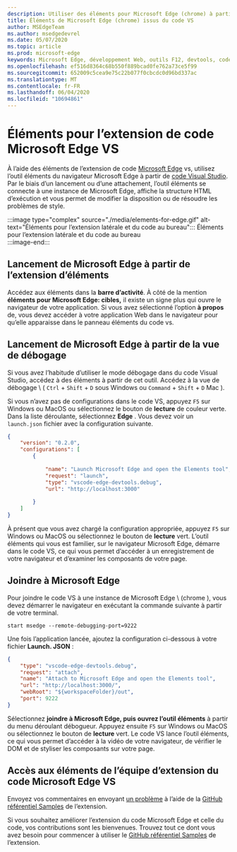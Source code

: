 ```yaml
---
description: Utiliser des éléments pour Microsoft Edge (chrome) à partir du code VS
title: Éléments de Microsoft Edge (chrome) issus du code VS
author: MSEdgeTeam
ms.author: msedgedevrel
ms.date: 05/07/2020
ms.topic: article
ms.prod: microsoft-edge
keywords: Microsoft Edge, développement Web, outils F12, devtools, code vs, code Visual Studio, éléments
ms.openlocfilehash: ef516d8364c68b550f889bcad0fe762a73ce5f99
ms.sourcegitcommit: 652009c5cea9e75c22b077f0cbcdc0d96bd337ac
ms.translationtype: MT
ms.contentlocale: fr-FR
ms.lasthandoff: 06/04/2020
ms.locfileid: "10694861"
---
```

# Éléments pour l’extension de code Microsoft Edge VS  

À l’aide des éléments de l’extension de code [Microsoft Edge][VisualstudioMarketplaceElementsMicrosoftEdgeChromium] vs, utilisez l’outil éléments du navigateur Microsoft Edge à partir de [code Visual Studio][VisualstudioCode].  Par le biais d’un lancement ou d’une attachement, l’outil éléments se connecte à une instance de Microsoft Edge, affiche la structure HTML d’exécution et vous permet de modifier la disposition ou de résoudre les problèmes de style.  

:::image type="complex" source="./media/elements-for-edge.gif" alt-text="Éléments pour l’extension latérale et du code au bureau":::
   Éléments pour l’extension latérale et du code au bureau  
:::image-end:::

<!--![Elements for Edge VS Code extension at work][ImageGifElementsEdge]  -->  

## Lancement de Microsoft Edge à partir de l’extension d’éléments  

Accédez aux éléments dans la **barre d’activité**.  À côté de la mention **éléments pour Microsoft Edge: cibles,** il existe un signe plus qui ouvre le navigateur de votre application.  Si vous avez sélectionné l’option **à propos** de, vous devez accéder à votre application Web dans le navigateur pour qu’elle apparaisse dans le panneau éléments du code vs.  

## Lancement de Microsoft Edge à partir de la vue de débogage  

Si vous avez l’habitude d’utiliser le mode débogage dans du code Visual Studio, accédez à des éléments à partir de cet outil.  Accédez à la vue de débogage \ ( `Ctrl` + `Shift` + `D` sous Windows ou `Command` + `Shift` + `D` Mac \).  

Si vous n’avez pas de configurations dans le code VS, appuyez `F5` sur Windows ou MacOS ou sélectionnez le bouton de **lecture** de couleur verte. Dans la liste déroulante, sélectionnez **Edge** . Vous devez voir un `launch.json` fichier avec la configuration suivante.  

```json
{
    "version": "0.2.0",
    "configurations": [
        {
            
            "name": "Launch Microsoft Edge and open the Elements tool",
            "request": "launch",
            "type": "vscode-edge-devtools.debug",
            "url": "http://localhost:3000"
        
        }
    ]
}
```  

À présent que vous avez chargé la configuration appropriée, appuyez `F5` sur Windows ou MacOS ou sélectionnez le bouton de **lecture** vert. L’outil éléments qui vous est familier, sur le navigateur Microsoft Edge, démarre dans le code VS, ce qui vous permet d’accéder à un enregistrement de votre navigateur et d’examiner les composants de votre page.  

## Joindre à Microsoft Edge  

Pour joindre le code VS à une instance de Microsoft Edge \ (chrome \), vous devez démarrer le navigateur en exécutant la commande suivante à partir de votre terminal.  

`start msedge --remote-debugging-port=9222`  

Une fois l’application lancée, ajoutez la configuration ci-dessous à votre fichier **Launch. JSON** :  

```json
{
    "type": "vscode-edge-devtools.debug",
    "request": "attach",
    "name": "Attach to Microsoft Edge and open the Elements tool",
    "url": "http://localhost:3000/",
    "webRoot": "${workspaceFolder}/out",
    "port": 9222
}
```  

Sélectionnez **joindre à Microsoft Edge, puis ouvrez l’outil éléments** à partir du menu déroulant débogueur.  Appuyez ensuite `F5` sur Windows ou MacOS ou sélectionnez le bouton de **lecture** vert.  Le code VS lance l’outil éléments, ce qui vous permet d’accéder à la vidéo de votre navigateur, de vérifier le DOM et de styliser les composants sur votre page.  

## Accès aux éléments de l’équipe d’extension du code Microsoft Edge VS  

Envoyez vos commentaires en envoyant [un problème][GithubMicrosoftVscodeEdgeDevtoolsNewIssue] à l’aide de la [GitHub référentiel Samples][GithubMicrosoftVscodeEdgeDevtools] de l’extension.  

Si vous souhaitez améliorer l’extension du code Microsoft Edge et celle du code, vos contributions sont les bienvenues.  Trouvez tout ce dont vous avez besoin pour commencer à utiliser le [GitHub référentiel Samples][GithubMicrosoftVscodeEdgeDevtools] de l’extension.  

<!-- image links -->  

<!--[ImageGifElementsEdge]: ./media/elements-for-edge.gif "Elements for Edge VS Code extension in action"  -->  
[ImagePngElementsEdge]:./Media/Elements-for-Edge.png "éléments pour l’extension Edge et code en action"  

<!--links -->  

[VscodeElementsEdge]: ./elements-for-edge.md "Éléments pour l’extension de code Microsoft Edge VS | Documents Microsoft"  

[VisualstudioCode]: https://code.visualstudio.com "Code Visual Studio"  
[VisualStudioCodeDocs]: https://code.visualstudio.com/Docs "Documentation | Code Visual Studio"   

[GithubMicrosoftVscodeEdgeDevtools]: https://github.com/Microsoft/vscode-edge-devtools "Microsoft/vscode-Edge-devtools | GitHub"  
[GithubMicrosoftVscodeEdgeDevtoolsNewIssue]: https://github.com/Microsoft/vscode-edge-devtools/issues/new "Nouveau problème-Microsoft/vscode-Edge-devtools | GitHub"

[VisualstudioMarketplaceElementsMicrosoftEdgeChromium]: https://marketplace.visualstudio.com/items?itemName=ms-edgedevtools.vscode-edge-devtools "Éléments pour Microsoft Edge (chrome) | Visual Studio Marketplace"  
